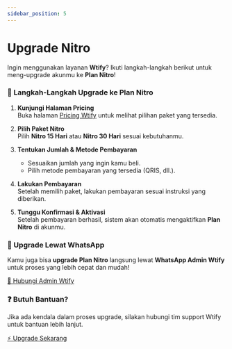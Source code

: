 ```yaml
---
sidebar_position: 5
---
```


# Upgrade Nitro

Ingin menggunakan layanan **Wtify**? Ikuti langkah-langkah berikut untuk meng-upgrade akunmu ke **Plan Nitro**!  

### 🚀 Langkah-Langkah Upgrade ke Plan Nitro  

1. **Kunjungi Halaman Pricing**  
   Buka halaman [Pricing Wtify](https://wtify.xyz/pricing) untuk melihat pilihan paket yang tersedia.  

2. **Pilih Paket Nitro**  
   Pilih **Nitro 15 Hari** atau **Nitro 30 Hari** sesuai kebutuhanmu.  

3. **Tentukan Jumlah & Metode Pembayaran**  
   - Sesuaikan jumlah yang ingin kamu beli.  
   - Pilih metode pembayaran yang tersedia (QRIS, dll.).  

4. **Lakukan Pembayaran**  
   Setelah memilih paket, lakukan pembayaran sesuai instruksi yang diberikan.  

5. **Tunggu Konfirmasi & Aktivasi**  
   Setelah pembayaran berhasil, sistem akan otomatis mengaktifkan **Plan Nitro** di akunmu.  

### 📱 Upgrade Lewat WhatsApp  
Kamu juga bisa **upgrade Plan Nitro** langsung lewat **WhatsApp Admin Wtify** untuk proses yang lebih cepat dan mudah!  

[💬 Hubungi Admin Wtify](https://wa.me/6282170713898)  

### ❓ Butuh Bantuan?  
Jika ada kendala dalam proses upgrade, silakan hubungi tim support Wtify untuk bantuan lebih lanjut.  

[⚡ Upgrade Sekarang](https://wtify.xyz/pricing)